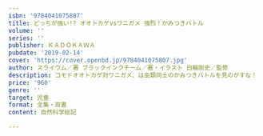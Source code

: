 ```yaml
---
isbn: '9784041075807'
title: どっちが強い!? オオトカゲvsワニガメ 強烈！かみつきバトル
volume: ''
series: ''
publisher: ＫＡＤＯＫＡＷＡ
pubdate: '2019-02-14'
cover: 'https://cover.openbd.jp/9784041075807.jpg'
author: スライウム／著 ブラックインクチーム／著・イラスト 白輪剛史／監修
description: コモドオオトカゲ対ワニガメ、は虫類同士のかみつきバトルを見のがすな！
price: '960'
genre: ''
target: 児童
format: 全集・双書
content: 自然科学総記

---
```

